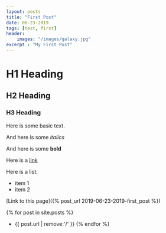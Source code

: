 ```yaml
---
layout: posts
title: "First Post"
date: 06-23-2019
tags: [test, first]
header:
	images: "/images/galaxy.jpg"
excerpt : "My First Post"
---
```


# H1 Heading

## H2 Heading

### H3 Heading

Here is some basic text.

And here is some *italics*

And here is some **bold**

Here is a [link](https://github.com/gabes135/gabes135.github.io)

Here is a list:
* item 1
* item 2

[Link to this page]({% post_url 2019-06-23-2019-first_post %})

{% for post in site.posts %}
* {{ post.url | remove:'/' }}
{% endfor %}


